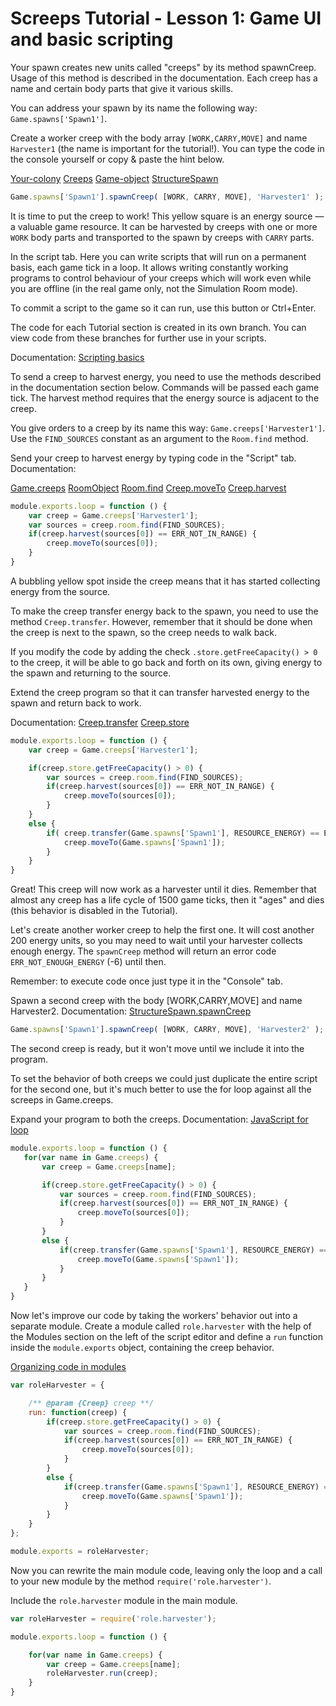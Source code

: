 # Screeps Tutorial - Lesson 1: Game UI and basic scripting

Your spawn creates new units called "creeps" by its method spawnCreep. Usage of this method is described in the documentation. Each creep has a name and certain body parts that give it various skills.

You can address your spawn by its name the following way: `Game.spawns['Spawn1']`.

Create a worker creep with the body array `[WORK,CARRY,MOVE]` and name `Harvester1` (the name is important for the tutorial!). You can type the code in the console yourself or copy & paste the hint below.

[Your-colony](https://docs.screeps.com/introduction.html#Your-colony)
[Creeps](https://docs.screeps.com/creeps.html)
[Game-object](https://docs.screeps.com/global-objects.html#Game-object)
[StructureSpawn](https://docs.screeps.com/api/#StructureSpawn)

```js
Game.spawns['Spawn1'].spawnCreep( [WORK, CARRY, MOVE], 'Harvester1' );
```

It is time to put the creep to work! This yellow square is an energy source — a valuable game resource. It can be harvested by creeps with one or more `WORK` body parts and transported to the spawn by creeps with `CARRY` parts.

In the script tab. Here you can write scripts that will run on a permanent basis, each game tick in a loop. It allows writing constantly working programs to control behaviour of your creeps which will work even while you are offline (in the real game only, not the Simulation Room mode).

To commit a script to the game so it can run, use this button or Ctrl+Enter.

The code for each Tutorial section is created in its own branch. You can view code from these branches for further use in your scripts.

Documentation:
[Scripting basics](https://docs.screeps.com/scripting-basics.html)

To send a creep to harvest energy, you need to use the methods described in the documentation section below. Commands will be passed each game tick. The harvest method requires that the energy source is adjacent to the creep.

You give orders to a creep by its name this way: `Game.creeps['Harvester1']`. Use the `FIND_SOURCES` constant as an argument to the `Room.find` method.

Send your creep to harvest energy by typing code in the "Script" tab.
Documentation:

[Game.creeps](https://docs.screeps.com/api/#Game.creeps)
[RoomObject](https://docs.screeps.com/api/#RoomObject)
[Room.find](https://docs.screeps.com/api/#Room.find)
[Creep.moveTo](https://docs.screeps.com/api/#Creep.moveTo)
[Creep.harvest](https://docs.screeps.com/api/#Creep.harvest)

```js
module.exports.loop = function () {
    var creep = Game.creeps['Harvester1'];
    var sources = creep.room.find(FIND_SOURCES);
    if(creep.harvest(sources[0]) == ERR_NOT_IN_RANGE) {
        creep.moveTo(sources[0]);
    }
}
```

A bubbling yellow spot inside the creep means that it has started collecting energy from the source.

To make the creep transfer energy back to the spawn, you need to use the method `Creep.transfer`. However, remember that it should be done when the creep is next to the spawn, so the creep needs to walk back.

If you modify the code by adding the check `.store.getFreeCapacity() > 0` to the creep, it will be able to go back and forth on its own, giving energy to the spawn and returning to the source.

Extend the creep program so that it can transfer harvested energy to the spawn and return back to work.

Documentation:
[Creep.transfer](https://docs.screeps.com/api/#Creep.transfer)
[Creep.store](https://docs.screeps.com/api/#Creep.store)

```js
module.exports.loop = function () {
    var creep = Game.creeps['Harvester1'];

    if(creep.store.getFreeCapacity() > 0) {
        var sources = creep.room.find(FIND_SOURCES);
        if(creep.harvest(sources[0]) == ERR_NOT_IN_RANGE) {
            creep.moveTo(sources[0]);
        }
    }
    else {
        if( creep.transfer(Game.spawns['Spawn1'], RESOURCE_ENERGY) == ERR_NOT_IN_RANGE ) {
            creep.moveTo(Game.spawns['Spawn1']);
        }
    }
}
```

Great! This creep will now work as a harvester until it dies. Remember that almost any creep has a life cycle of 1500 game ticks, then it "ages" and dies (this behavior is disabled in the Tutorial).

Let's create another worker creep to help the first one. It will cost another 200 energy units, so you may need to wait until your harvester collects enough energy. The `spawnCreep` method will return an error code `ERR_NOT_ENOUGH_ENERGY` (-6) until then.

Remember: to execute code once just type it in the "Console" tab.

Spawn a second creep with the body [WORK,CARRY,MOVE] and name Harvester2.
Documentation:
[StructureSpawn.spawnCreep](https://docs.screeps.com/api/#StructureSpawn.spawnCreep)

```js
Game.spawns['Spawn1'].spawnCreep( [WORK, CARRY, MOVE], 'Harvester2' );
```

The second creep is ready, but it won't move until we include it into the program.

To set the behavior of both creeps we could just duplicate the entire script for the second one, but it's much better to use the for loop against all the screeps in Game.creeps.

Expand your program to both the creeps.
Documentation:
[JavaScript for loop](https://developer.mozilla.org/en-US/docs/Web/JavaScript/Reference/Statements/for...in)

 ```js
 module.exports.loop = function () {
    for(var name in Game.creeps) {
        var creep = Game.creeps[name];

        if(creep.store.getFreeCapacity() > 0) {
            var sources = creep.room.find(FIND_SOURCES);
            if(creep.harvest(sources[0]) == ERR_NOT_IN_RANGE) {
                creep.moveTo(sources[0]);
            }
        }
        else {
            if(creep.transfer(Game.spawns['Spawn1'], RESOURCE_ENERGY) == ERR_NOT_IN_RANGE) {
                creep.moveTo(Game.spawns['Spawn1']);
            }
        }
    }
}
```

Now let's improve our code by taking the workers' behavior out into a separate module. Create a module called `role.harvester` with the help of the Modules section on the left of the script editor and define a `run` function inside the `module.exports` object, containing the creep behavior.

[Organizing code in modules](https://docs.screeps.com/modules.html)

```js
var roleHarvester = {

    /** @param {Creep} creep **/
    run: function(creep) {
        if(creep.store.getFreeCapacity() > 0) {
            var sources = creep.room.find(FIND_SOURCES);
            if(creep.harvest(sources[0]) == ERR_NOT_IN_RANGE) {
                creep.moveTo(sources[0]);
            }
        }
        else {
            if(creep.transfer(Game.spawns['Spawn1'], RESOURCE_ENERGY) == ERR_NOT_IN_RANGE) {
                creep.moveTo(Game.spawns['Spawn1']);
            }
        }
    }
};

module.exports = roleHarvester;
```

Now you can rewrite the main module code, leaving only the loop and a call to your new module by the method `require('role.harvester')`.

Include the `role.harvester` module in the main module.

```js
var roleHarvester = require('role.harvester');

module.exports.loop = function () {

    for(var name in Game.creeps) {
        var creep = Game.creeps[name];
        roleHarvester.run(creep);
    }
}
```
